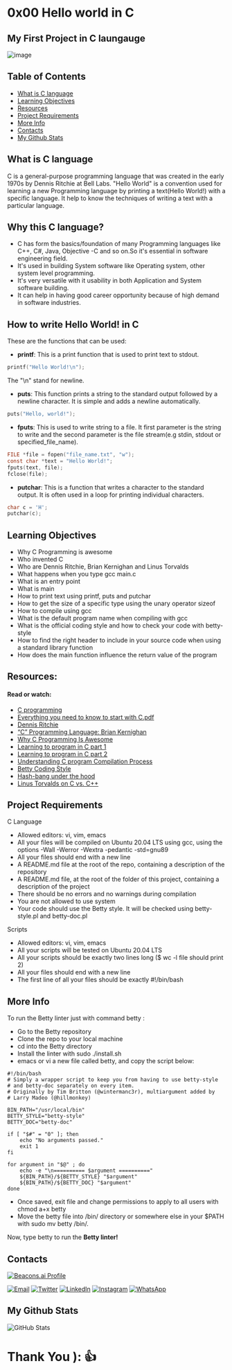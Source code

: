 # 0x00 Hello world in C
## My First Project in C laungauge

![image](https://github.com/Sobilo34/alx-low_level_programming/assets/122975292/9d4a731a-18d8-49fc-9766-b56319a77b9f)

## Table of Contents

- [What is C language](#what-is-c-language)
- [Learning Objectives](#learning-objectives)
- [Resources](#resources)
- [Project Requirements](#project-requirements)
- [More Info](#more-info)
- [Contacts](#contacts)
- [My Github Stats](#my-github-stats)

## What is C language
C is a general-purpose programming language that was created in the early 1970s by Dennis Ritchie at Bell Labs. "Hello World" is a convention used for learning a new Programming language by printing a text(Hello World!) with a specific language. It help to know the techniques of writing a text with a particular language.

## Why this C language?
- C has form the basics/foundation of many Programming languages like C++, C#, Java, Objective -C and so on.So it's essential in software engineering field.
- It's used in building System software like Operating system, other system level programming.
- It's very versatile with it usability in both Application and System software building.
- It can help in having good career opportunity because of high demand in software industries.

## How to write Hello World! in C
These are the functions that can be used:
- **printf**: This is a print function that is used to print text to stdout. 
```C
printf("Hello World!\n");
```
The "\n" stand for newline.

- **puts**: This function prints a string to the standard output followed by a newline character. It is simple and adds a newline automatically.

```C
puts("Hello, world!");
```

- **fputs**: This is used to write string to a file. It first parameter is the string to write and the second parameter is the file stream(e.g stdin, stdout or specified_file_name).

```C
FILE *file = fopen("file_name.txt", "w");
const char *text = "Hello World!";
fputs(text, file);
fclose(file);
```
- **putchar**: This is a function that writes a character to the standard output. It is often used in a loop for printing individual characters.

```C
char c = 'H';
putchar(c);
```

##  Learning Objectives 
- Why C Programming is awesome
- Who invented C
- Who are Dennis Ritchie, Brian Kernighan and Linus Torvalds
- What happens when you type gcc main.c
- What is an entry point
- What is main
- How to print text using printf, puts and putchar
- How to get the size of a specific type using the unary operator sizeof
- How to compile using gcc
- What is the default program name when compiling with gcc
- What is the official coding style and how to check your code with betty-style
- How to find the right header to include in your source code when using a standard library function
- How does the main function influence the return value of the program

## Resources:
#### Read or watch:

* [C programming](https://intranet.alxswe.com/concepts/26)
* [Everything you need to know to start with C.pdf ](https://intranet.alxswe.com/rltoken/P01aLj9BDfDUOv-y9x82Yw)
* [Dennis Ritchie](https://intranet.alxswe.com/rltoken/YWFrRob_-Yo-_NQikMLI-g)
* [“C” Programming Language: Brian Kernighan](https://intranet.alxswe.com/rltoken/W4oygfMgAp5Hyc7o6QuSYQ)
* [Why C Programming Is Awesome](https://intranet.alxswe.com/rltoken/WYdE1novaWa0yt5fzGvLBw)
* [Learning to program in C part 1](https://intranet.alxswe.com/rltoken/aE_pZLbexuLroHA0FmjLbw)
* [Learning to program in C part 2](https://intranet.alxswe.com/rltoken/3a5y1N-0FlTaPbKRxlRLlQ)
* [Understanding C program Compilation Process](https://intranet.alxswe.com/rltoken/idYJyVfQRZ9e5aljiT5UKg)
* [Betty Coding Style](https://intranet.alxswe.com/rltoken/wJg_qB9ducisfVQNk62htg)
* [Hash-bang under the hood ](https://intranet.alxswe.com/rltoken/zwv5CHLybXN6KFmsjbu_tg)
* [Linus Torvalds on C vs. C++ ](https://intranet.alxswe.com/rltoken/JrokM8Pk6bd9wPqQvEfSAA)


## Project Requirements
C Language
- Allowed editors: vi, vim, emacs
- All your files will be compiled on Ubuntu 20.04 LTS using gcc, using the options -Wall -Werror -Wextra -pedantic -std=gnu89
- All your files should end with a new line
- A README.md file at the root of the repo, containing a description of the repository
- A README.md file, at the root of the folder of this project, containing a description of the project
- There should be no errors and no warnings during compilation
- You are not allowed to use system
- Your code should use the Betty style. It will be checked using betty-style.pl and betty-doc.pl

 
Scripts
- Allowed editors: vi, vim, emacs
- All your scripts will be tested on Ubuntu 20.04 LTS
- All your scripts should be exactly two lines long ($ wc -l file should print 2)
- All your files should end with a new line
- The first line of all your files should be exactly #!/bin/bash
## More Info
To run the Betty linter just with command betty <filename>:
- Go to the Betty repository
- Clone the repo to your local machine
- cd into the Betty directory
- Install the linter with sudo ./install.sh
- emacs or vi a new file called betty, and copy the script below:
```script
#!/bin/bash
# Simply a wrapper script to keep you from having to use betty-style
# and betty-doc separately on every item.
# Originally by Tim Britton (@wintermanc3r), multiargument added by
# Larry Madeo (@hillmonkey)

BIN_PATH="/usr/local/bin"
BETTY_STYLE="betty-style"
BETTY_DOC="betty-doc"

if [ "$#" = "0" ]; then
    echo "No arguments passed."
    exit 1
fi

for argument in "$@" ; do
    echo -e "\n========== $argument =========="
    ${BIN_PATH}/${BETTY_STYLE} "$argument"
    ${BIN_PATH}/${BETTY_DOC} "$argument"
done
```
- Once saved, exit file and change permissions to apply to all users with chmod a+x betty
- Move the betty file into /bin/ directory or somewhere else in your $PATH with sudo mv betty /bin/.

Now, type betty <filename> to run the **Betty linter!**

## Contacts
[![Beacons.ai Profile](https://img.shields.io/badge/Beacon-Sobil-9cf?style=for-the-badge&logo=beacons&color=blue)](https://beacons.ai/sobil56)

[![Email](https://img.shields.io/badge/Email-D14836?style=for-the-badge&logo=gmail&logoColor=white)](mailto:bilalsolih60@gmail.com)
[![Twitter](https://img.shields.io/badge/Twitter-1DA1F2?style=for-the-badge&logo=twitter&logoColor=white)](https://twitter.com/sobil56)
[![LinkedIn](https://img.shields.io/badge/LinkedIn-0077B5?style=for-the-badge&logo=linkedin&logoColor=white)](https://www.linkedin.com/in/bilal-oyeleke-98202825b)
[![Instagram](https://img.shields.io/badge/Instagram-E4405F?style=for-the-badge&logo=instagram&logoColor=white)](https://www.instagram.com/bilaloyeleke/)
[![WhatsApp](https://img.shields.io/badge/WhatsApp-25D366?style=for-the-badge&logo=whatsapp&logoColor=white)](https://wa.me/2349134422033)

## My Github Stats
![GitHub Stats](https://github-readme-stats.vercel.app/api?username=Sobilo34&show_icons=true&count_private=true&hide_title=true&hide=prs&theme=radical)

# Thank You ):   👍
